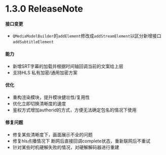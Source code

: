 # 1.3.0 ReleaseNote

#### 接口变更

- `QMediaModelBuilder`的`addElement`修改成`addStreamElement`以区分新增接口`addSubtitleElement`

#### 能力

- 新增SRT字幕的加载并根据时间轴回调当前的文案给上层
- 支持HLS 私有加密/通用加密方案

#### 优化

- 重构渲染模块，提升模块健壮性/复用性
- 优化立即切换清晰度的速度
- 鉴权方式增加authorid的方式，方便无法确定包名的情况下使用


#### 修复问题

- 修复某些清晰度下，画面展示不全的问题
- 修复hls点播情况下  断网后直接回调complete状态，重新联网后不重试
- 针对某些时机硬解失败的情况，对硬解解码器进行重建

